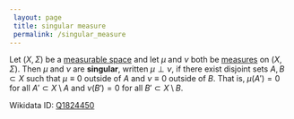 ```yaml
---
 layout: page
 title: singular measure
 permalink: /singular_measure
---
```

Let $(X,\Sigma)$ be a [measurable space](https://defsmath.github.io/DefsMath/measurable) and let $\mu$ and $\nu$ both be [measures](https://defsmath.github.io/DefsMath/measure_space) on $(X,\Sigma)$. Then $\mu$ and $\nu$ are **singular**, written $\mu \perp \nu$, if there exist disjoint sets $A,B\subset X$ such that $\mu \equiv 0$ outside of $A$ and $\nu \equiv 0$ outside of $B$. That is, $\mu(A') = 0$ for all $A'\subset X\setminus A$ and $\nu(B') =0$ for all $B'\subset X\setminus B$. 

Wikidata ID: [Q1824450](https://www.wikidata.org/wiki/Q1824450)